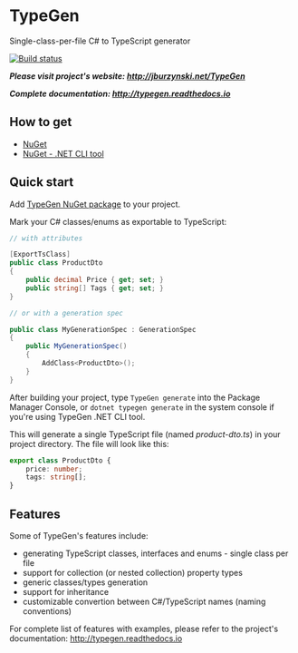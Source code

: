 # TypeGen

Single-class-per-file C# to TypeScript generator

[![Build status](https://ci.appveyor.com/api/projects/status/pwi1gh8o1byigo2x?svg=true)](https://ci.appveyor.com/project/JacekBurzynski/typegen)

***Please visit project's website: http://jburzynski.net/TypeGen***

***Complete documentation: http://typegen.readthedocs.io***

## How to get

* [NuGet](https://www.nuget.org/packages/TypeGen)
* [NuGet - .NET CLI tool](https://www.nuget.org/packages/TypeGen.DotNetCli)

## Quick start

Add [TypeGen NuGet package](https://www.nuget.org/packages/TypeGen) to your project.

Mark your C# classes/enums as exportable to TypeScript:

```c#
// with attributes

[ExportTsClass]
public class ProductDto
{
    public decimal Price { get; set; }
    public string[] Tags { get; set; }
}

// or with a generation spec

public class MyGenerationSpec : GenerationSpec
{
    public MyGenerationSpec()
    {
	    AddClass<ProductDto>();
    }
}
```

After building your project, type `TypeGen generate` into the Package Manager Console, or `dotnet typegen generate` in the system console if you're using TypeGen .NET CLI tool.

This will generate a single TypeScript file (named *product-dto.ts*) in your project directory. The file will look like this:

```typescript
export class ProductDto {
    price: number;
    tags: string[];
}
```

## Features

Some of TypeGen's features include:

* generating TypeScript classes, interfaces and enums - single class per file
* support for collection (or nested collection) property types
* generic classes/types generation
* support for inheritance
* customizable convertion between C#/TypeScript names (naming conventions)

For complete list of features with examples, please refer to the project's documentation: http://typegen.readthedocs.io
